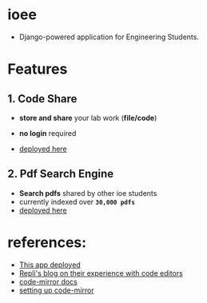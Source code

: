 # ioee
* Django-powered application for Engineering Students.

# Features
## 1. Code Share
* **store and share** your lab work (**file/code**)
* **no login** required

* [deployed here](https://ioee.herokuapp.com/)

## 2. Pdf Search Engine
* **Search pdfs** shared by other ioe students
* currently indexed over **`30,000 pdfs`**
* [deployed here](https://ioee.herokuapp.com/pdf/)

# references:
* [This app deployed](https://ioee.herokuapp.com)
* [Repli's blog on their experience with code editors](https://blog.replit.com/code-editors)
* [code-mirror docs](https://codemirror.net/6/docs/)
* [setting up code-mirror](https://dyclassroom.com/codemirror/how-to-setup-codemirror)
